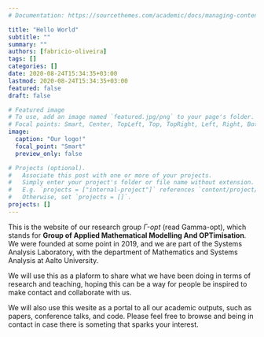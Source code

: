 ```yaml
---
# Documentation: https://sourcethemes.com/academic/docs/managing-content/

title: "Hello World"
subtitle: ""
summary: ""
authors: [fabricio-oliveira]
tags: []
categories: []
date: 2020-08-24T15:34:35+03:00
lastmod: 2020-08-24T15:34:35+03:00
featured: false
draft: false

# Featured image
# To use, add an image named `featured.jpg/png` to your page's folder.
# Focal points: Smart, Center, TopLeft, Top, TopRight, Left, Right, BottomLeft, Bottom, BottomRight.
image:
  caption: "Our logo!"
  focal_point: "Smart"
  preview_only: false

# Projects (optional).
#   Associate this post with one or more of your projects.
#   Simply enter your project's folder or file name without extension.
#   E.g. `projects = ["internal-project"]` references `content/project/deep-learning/index.md`.
#   Otherwise, set `projects = []`.
projects: []
---
```

This is the website of our research group *$\Gamma$-opt* (read Gamma-opt), which stands for **Group of Applied Mathematical Modelling And OPTimisation**. We were founded at some point in 2019, and we are part of the Systems Analysis Laboratory, with the department of Mathematics and Systems Analysis at Aalto University.

We will use this as a plaform to share what we have been doing in terms of research and teaching, hoping this can be a way for people be inspired to make contact and collaborate with us.

We will also use this wesite as a portal to all our academic outputs, such as papers, conference talks, and code. Please feel free to browse and being in contact in case there is someting that sparks your interest. 

